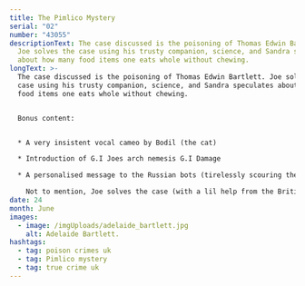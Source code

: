 ```yaml
---
title: The Pimlico Mystery
serial: "02"
number: "43055"
descriptionText: The case discussed is the poisoning of Thomas Edwin Bartlett.
  Joe solves the case using his trusty companion, science, and Sandra speculates
  about how many food items one eats whole without chewing.
longText: >-
  The case discussed is the poisoning of Thomas Edwin Bartlett. Joe solves the
  case using his trusty companion, science, and Sandra speculates about how many
  food items one eats whole without chewing. 


  Bonus content: 


  * A very insistent vocal cameo by Bodil (the cat)

  * Introduction of G.I Joes arch nemesis G.I Damage 

  * A personalised message to the Russian bots (tirelessly scouring the InterNjet)

    Not to mention, Joe solves the case (with a lil help from the British Medical Journal). Sandra got her information from murderpedia.org, Joe got his information from wikipedia (which is also where the photo of Adelaide comes from), as well as these two articles: https://www.ncbi.nlm.nih.gov/pmc/articles/PMC2542684/ and https://pubmed.ncbi.nlm.nih.gov/27788591/.
date: 24
month: June
images:
  - image: /imgUploads/adelaide_bartlett.jpg
    alt: Adelaide Bartlett.
hashtags:
  - tag: poison crimes uk
  - tag: Pimlico mystery
  - tag: true crime uk
---
```

